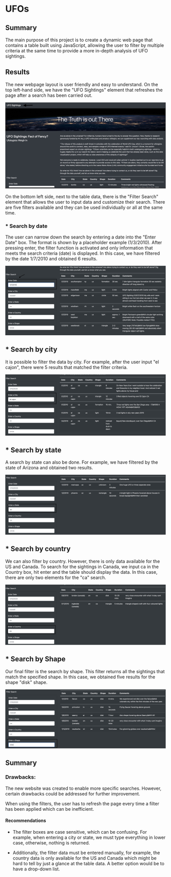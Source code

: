 # UFOs

## Summary

The main purpose of this project is to create a dynamic web page that contains a table built using JavaScript, allowing the user to filter by multiple criteria at the same time to provide a more in-depth analysis of UFO sightings. 

## Results 

The new webpage layout is user friendly and easy to understand. 
On the top left-hand side, we have the "UFO Sightings" element that refreshes the page after a search has been carried out. 

![page layout](static/images/layout.png)

On the bottom left side, next to the table data, there is the "Filter Search" element that allows the user to input data and customize their search. There are five filters available and they can be used individually or all at the same time. 

### * Search by date 

The user can narrow down the search by entering a date into the "Enter Date" box. The format is shown by a placeholder example (1/3/2010). After pressing enter, the filter function is activated and only information that meets the search criteria (date) is displayed. 
In this case, we have filtered by the date 1/7/2010 and obtained 6 results. 

![search by date](static/images/search_date.png)

## * Search by city

It is possible to filter the data by city. For example, after the user input "el cajon", there were 5 results that matched the filter criteria. 

![search by city](static/images/search_city.png)

## * Search by state

A search by state can also be done. For example, we have filtered by the state of Arizona and obtained two results. 

![search by state](static/images/search_state.png)

## * Search by country

We can also filter by country. However, there is only data available for the US and Canada. To search for the sightings in Canada, we input ca in the Country box, hit enter and the table should display the data. In this case, there are only two elements for the "ca" search. 

![search by country](static/images/search_country.png)

## * Search by Shape
Our final filter is the search by shape. This filter returns all the sightings that match the specified shape. In this case, we obtained five results for the shape "disk" shape. 

![search by shape](static/images/seacrh_shape.png)

##  Summary 

### Drawbacks:

 The new website was created to enable more specific searches. However, certain drawbacks could be addressed for further improvement. 

 When using the filters, the user has to refresh the page every time a filter has been applied which can be inefficient.

#### Recommendations 

 * The filter boxes are case sensitive, which can be confusing. For example, when entering a city or state, we must type everything in lower case, otherwise, nothing is returned. 
  
 * Additionally, the filter data must be entered manually, for example, the country data is only available for the US and Canada which might be hard to tell by just a glance at the table data. A better option would be to have a drop-down list. 

